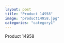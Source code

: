 ```yaml
---
layout: post
title: "Product 14958"
image: "product14958.jpg"
categories: "category1"
---
```

Product 14958

